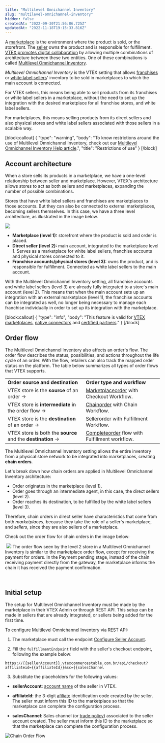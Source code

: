 ```yaml
---
title: "Multilevel Omnichannel Inventory"
slug: "multilevel-omnichannel-inventory"
hidden: false
createdAt: "2022-09-30T21:56:06.725Z"
updatedAt: "2022-11-18T19:15:33.816Z"
---
```

A [marketplace](https://help.vtex.com/pt/tutorial/estrategias-de-marketplace-na-vtex--tutorials_402) is the environment where the product is sold, or the storefront. The [seller](https://help.vtex.com/en/tutorial/estrategias-de-marketplace-na-vtex--tutorials_402#selling-on-marketplaces) owns the product and is responsible for fulfillment. [VTEX promotes digital collaboration](https://vtex.com/us-en/ecommerce-marketplace/) by allowing multiple combinations of architecture between these two entities. One of these combinations is called [Multilevel Omnichannel Inventory](https://help.vtex.com/pt/tutorial/multilevel-omnichannel-inventory--7M1xyCZWUyCB7PcjNtOyw4).

_Multilevel Omnichannel Inventory_ is the VTEX setting that allows [franchises](https://help.vtex.com/en/tutorial/o-que-e-conta-franquia--kWQC6RkFSCUFGgY5gSjdl) or [white label sellers](https://help.vtex.com/en/tutorial/white-label-seller--5orlGHyDHGAYciQ64oEgKa)' inventory to be sold in marketplaces to which the main account is connected.

For VTEX sellers, this means being able to sell products from its franchises or white label sellers in a marketplace, without the need to set up the integration with the desired marketplace for all franchise stores, and white label sellers.  

For marketplaces, this means selling products from its direct sellers and also physical stores and white label sellers associated with those sellers in a scalable way.

[block:callout]
{
  "type": "warning",
  "body": "To know restrictions around the use of Multilevel Omnichannel Inventory, check out our [Multilevel Omnichannel Inventory Help article](https://help.vtex.com/pt/tutorial/multilevel-omnichannel-inventory--7M1xyCZWUyCB7PcjNtOyw4).",
  "title": "Restrictions of use"
}
[/block]
<br>

## Account architecture

When a store sells its products in a marketplace, we have a one-level relationship between seller and marketplace. However, VTEX's architecture allows stores to act as both sellers and marketplaces, expanding the number of possible combinations.

Stores that have white label sellers and franchises are marketplaces to those accounts. But they can also be connected to external marketplaces, becoming sellers themselves. In this case, we have a three level architecture, as illustrated in the image below.

![](https://files.readme.io/ec93fc5-Screen_Shot_2022-09-30_at_18.57.26.png)

* **Marketplace (level 1):** storefront where the product is sold and order is placed.
* **Direct seller (level 2):** main account, integrated to the marketplace level 1. Serves as a marketplace for white label sellers, franchise accounts and physical stores connected to it.
* **Franchise accounts/physical stores (level 3):** owns the product, and is responsible for fulfillment. Connected as white label sellers to the main account.

With the Multilevel Omnichannel Inventory setting, all franchise accounts and white label sellers (level 3) are already fully integrated to a store's main account (level 2). This means that when the main account sets up an integration with an external marketplace (level 1), the franchise accounts can be integrated as well, no longer being necessary to manage each franchise individually in order to set up its integration with the marketplace.

[block:callout]
{
  "type": "info",
  "body": "This feature is valid for [VTEX marketplaces](https://help.vtex.com/pt/tutorial/marketplace-strategies-at-vtex--tutorials_402#ser-um-marketplace-vtex), [native connectors](https://help.vtex.com/pt/tutorial/marketplace-strategies-at-vtex--tutorials_402#integrado-a-conector-nativo-vtex) and [certified partners](https://help.vtex.com/pt/tutorial/marketplace-strategies-at-vtex--tutorials_402#integrado-a-conector-certificado-parceiro)."
}
[/block]

## Order flow

The Multilevel Omnichannel Inventory also affects an order's flow. The order flow describes the status, possibilities, and actions throughout the life cycle of an order. With the flow, retailers can also track the mapped order status on the platform. The table below summarizes all types of order flows that VTEX supports.

<table>
    <tr>
        <td><strong>Order source and destination</strong></td>
        <td><strong>Order type and workflow</strong></td>
    </tr>
    <tr>
        <td>VTEX store is the <strong>source</strong> of an order →</td>
        <td><a
                href="https://help.vtex.com/en/tutorial/fluxo-e-status-de-pedidos--tutorials_196#marketplace-flow">Marketplaceorder</a>
            with Checkout Workflow.</td>
    </tr>
    <tr>
        <td>VTEX store is <strong>intermediate</strong> in the order flow →</td>
        <td><a
                href="https://help.vtex.com/en/tutorial/fluxo-e-status-de-pedidos--tutorials_196#chain-flow">Chainorder</a>
            with Chain Workflow.</td>
    </tr>
    <tr>
        <td>VTEX store is the <strong>destination</strong> of an order →</td>
        <td><a
                href="https://help.vtex.com/en/tutorial/fluxo-e-status-de-pedidos--tutorials_196#seller-flow">Sellerorder</a>
            with Fulfillment Workflow.</td>
    </tr>
    <tr>
        <td>VTEX store is both the <strong>source</strong> and the <strong>destination</strong> →</td>
        <td><a
                href="https://help.vtex.com/en/tutorial/fluxo-e-status-de-pedidos--tutorials_196#complete-flow">Completeorder</a>
            flow with Fulfillment workflow.</td>
    </tr>
</table>

The Multilevel Omnichannel Inventory setting allows the entire inventory from a physical store network to be integrated into marketplaces, creating **chain orders**.

Let's break down how chain orders are applied in Multilevel Omnichannel Inventory architecture:

* Order originates in the marketplace (level 1).
* Order goes through an intermediate agent, in this case, the direct sellers (level 2).
* Order reaches its destination, to be fulfilled by the white label sellers (level 3).

Therefore, chain orders in direct seller have characteristics that come from both _marketplaces_, because they take the role of a seller's marketplace, and _sellers_, since they are also sellers of a marketplace.

Check out the order flow for chain orders in the image below:

​
![](https://files.readme.io/c8fecea-Screen_Shot_2022-09-30_at_19.00.04.png)
The order flow seen by the level 2 store in a Multilevel Omnichannel Inventory is similar to the marketplace order flow, except for receiving the payment for orders. In the Payment pending stage, instead of the chain receiving payment directly from the gateway, the marketplace informs the chain it has received the payment confirmation.

<br>

## Initial setup

The setup for Multilevel Omnichannel Inventory must be made by the marketplace in their VTEX Admin or through REST API. This setup can be made in sellers that are already integrated, or sellers being added for the first time.

To configure Multilevel Omnichannel Inventory via REST API:

1. The marketplace must call the endpoint [Configure Seller Account](https://developers.vtex.com/vtex-rest-api/reference/upsertsellerrequest).

2. Fill the `fulfillmentEndpoint` field with the seller's checkout endpoint, following the example below:

```
https://{{sellerAccount}}.vtexcommercestable.com.br/api/checkout?affiliateid={{affiliateId}}&sc={{salesChannel
```

3. Substitute the placeholders for the following values:

* **sellerAccount**: [account name](https://help.vtex.com/pt/tutorial/o-que-e-account-name--i0mIGLcg3QyEy8OCicEoC) of the seller in VTEX.

* **affiliateId**: the 3-digit [afiliate](https://help.vtex.com/pt/tutorial/o-que-e-afiliado--4bN3e1YarSEammk2yOeMc0) identification code created by the seller. The seller must inform this ID to the marketplace so that the marketplace can complete the configuration process.  
* **salesChannel**: Sales channel (or [trade policy](https://help.vtex.com/en/tutorial/como-funciona-uma-politica-comercial--6Xef8PZiFm40kg2STrMkMV#master-data)) associated to the seller account created. The seller must inform this ID to the marketplace so that the marketplace can complete the configuration process.  

![Chain Order Flow](https://files.readme.io/1eeb67d-Screen_Shot_2022-09-30_at_19.01.28.png)
